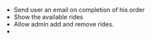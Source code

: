 - Send user an email on completion of his order
- Show the available rides
- Allow admin add and remove rides.
- 